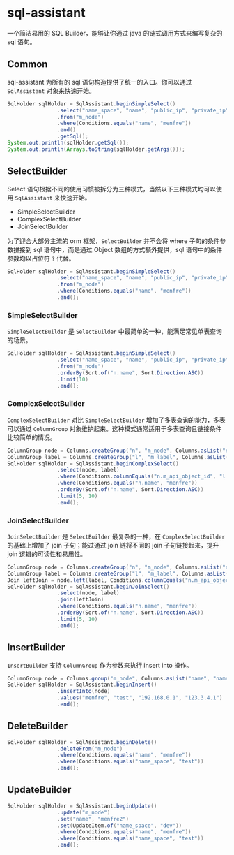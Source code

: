 # sql-assistant
一个简洁易用的 SQL Builder，能够让你通过 java 的链式调用方式来编写复杂的 sql 语句。

## Common

sql-assistant 为所有的 sql 语句构造提供了统一的入口。你可以通过 `SqlAssistant` 对象来快速开始。
```java
SqlHolder sqlHolder = SqlAssistant.beginSimpleSelect()
                .select("name_space", "name", "public_ip", "private_ip")
                .from("m_node")
                .where(Conditions.equals("name", "menfre"))
                .end()
                .getSql();
System.out.println(sqlHolder.getSql());
System.out.println(Arrays.toString(sqlHolder.getArgs()));
```
## SelectBuilder
Select 语句根据不同的使用习惯被拆分为三种模式，当然以下三种模式均可以使用 `SqlAssistant` 来快速开始。

* SimpleSelectBuilder
* ComplexSelectBuilder
* JoinSelectBuilder

为了迎合大部分主流的 orm 框架，`SelectBuilder` 并不会将 where 子句的条件参数拼接到 sql 语句中，而是通过 Object 数组的方式额外提供，sql 语句中的条件参数均以占位符 `?` 代替。

```java
SqlHolder sqlHolder = SqlAssistant.beginSimpleSelect()
                .select("name_space", "name", "public_ip", "private_ip")
                .from("m_node")
                .where(Conditions.equals("name", "menfre"))
                .end();
```

### SimpleSelectBuilder
`SimpleSelectBuilder` 是 `SelectBuilder` 中最简单的一种，能满足常见单表查询的场景。

```java
SqlHolder sqlHolder = SqlAssistant.beginSimpleSelect()
                .select("name_space", "name", "public_ip", "private_ip")
                .from("m_node")
                .orderBy(Sort.of("n.name", Sort.Direction.ASC))
                .limit(10)
                .end();
```

### ComplexSelectBuilder
`ComplexSelectBuilder` 对比 `SimpleSelectBuilder` 增加了多表查询的能力，多表可以通过 `ColumnGroup` 对象维护起来。这种模式通常适用于多表查询且链接条件比较简单的情况。

```java
ColumnGroup node = Columns.createGroup("n", "m_node", Columns.asList("name", "name_space", "public_ip", "private_ip"));
ColumnGroup label = Columns.createGroup("l", "m_label", Columns.asList("label_key", "label_value"));
SqlHolder sqlHolder = SqlAssistant.beginComplexSelect()
                .select(node, label)
                .where(Conditions.columnEquals("n.m_api_object_id", "l.object_id"))
                .where(Conditions.equals("n.name", "menfre"))
                .orderBy(Sort.of("n.name", Sort.Direction.ASC))
                .limit(5, 10)
                .end();
```

### JoinSelectBuilder

`JoinSelectBuilder` 是 `SelectBuilder` 最复杂的一种，在 `ComplexSelectBuilder` 的基础上增加了 join 子句；能过通过 join 链将不同的 join 子句链接起来，提升 join 逻辑的可读性和易用性。

```java
ColumnGroup node = Columns.createGroup("n", "m_node", Columns.asList("name", "name_space", "public_ip", "private_ip"));
ColumnGroup label = Columns.createGroup("l", "m_label", Columns.asList("label_key", "label_value"));
Join leftJoin = node.left(label, Conditions.columnEquals("n.m_api_object_id", "l.object_id"));
SqlHolder sqlHolder = SqlAssistant.beginJoinSelect()
                .select(node, label)
                .join(leftJoin)
                .where(Conditions.equals("n.name", "menfre"))
                .orderBy(Sort.of("n.name", Sort.Direction.ASC))
                .limit(5, 10)
                .end();
```

## InsertBuilder

`InsertBuilder` 支持 `ColumnGroup` 作为参数来执行 insert into 操作。

```java
ColumnGroup node = Columns.group("m_node", Columns.asList("name", "name_space", "private_ip", "public_ip"));
SqlHolder sqlHolder = SqlAssistant.beginInsert()
                .insertInto(node)
                .values("menfre", "test", "192.168.0.1", "123.3.4.1")
                .end();
```

## DeleteBuilder

```java
SqlHolder sqlHolder = SqlAssistant.beginDelete()
                .deleteFrom("m_node")
                .where(Conditions.equals("name", "menfre"))
                .where(Conditions.equals("name_space", "test"))
                .end();
```

## UpdateBuilder

```java
SqlHolder sqlHolder = SqlAssistant.beginUpdate()
                .update("m_node")
                .set("name", "menfre2")
                .set(UpdateItem.of("name_space", "dev"))
                .where(Conditions.equals("name", "menfre"))
                .where(Conditions.equals("name_space", "test"))
                .end();
```
 


